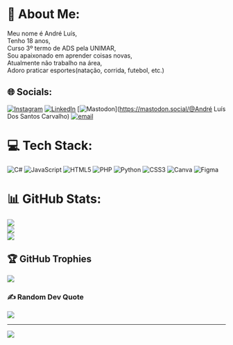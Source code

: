 # 💫 About Me:
Meu nome é André Luís,<br>Tenho 18 anos,<br>Curso 3º termo de ADS pela UNIMAR,<br>Sou apaixonado em aprender coisas novas,<br>Atualmente não trabalho na área,<br>Adoro praticar esportes(natação, corrida, futebol, etc.)


## 🌐 Socials:
[![Instagram](https://img.shields.io/badge/Instagram-%23E4405F.svg?logo=Instagram&logoColor=white)](https://instagram.com/oandrecarvalhoo) [![LinkedIn](https://img.shields.io/badge/LinkedIn-%230077B5.svg?logo=linkedin&logoColor=white)](https://linkedin.com/in/https://www.linkedin.com/in/andre-carvalho06/) [![Mastodon](https://img.shields.io/badge/-MASTODON-%232B90D9?logo=mastodon&logoColor=white)](https://mastodon.social/@André Luís Dos Santos Carvalho) [![email](https://img.shields.io/badge/Email-D14836?logo=gmail&logoColor=white)](mailto:andresantoscarvalho2004@gmail.com) 

# 💻 Tech Stack:
![C#](https://img.shields.io/badge/c%23-%23239120.svg?style=flat&logo=csharp&logoColor=white) ![JavaScript](https://img.shields.io/badge/javascript-%23323330.svg?style=flat&logo=javascript&logoColor=%23F7DF1E) ![HTML5](https://img.shields.io/badge/html5-%23E34F26.svg?style=flat&logo=html5&logoColor=white) ![PHP](https://img.shields.io/badge/php-%23777BB4.svg?style=flat&logo=php&logoColor=white) ![Python](https://img.shields.io/badge/python-3670A0?style=flat&logo=python&logoColor=ffdd54) ![CSS3](https://img.shields.io/badge/css3-%231572B6.svg?style=flat&logo=css3&logoColor=white) ![Canva](https://img.shields.io/badge/Canva-%2300C4CC.svg?style=flat&logo=Canva&logoColor=white) ![Figma](https://img.shields.io/badge/figma-%23F24E1E.svg?style=flat&logo=figma&logoColor=white)
# 📊 GitHub Stats:
![](https://github-readme-stats.vercel.app/api?username=oandrecarvalho&theme=dark&hide_border=false&include_all_commits=true&count_private=true)<br/>
![](https://nirzak-streak-stats.vercel.app/?user=oandrecarvalho&theme=dark&hide_border=false)<br/>
![](https://github-readme-stats.vercel.app/api/top-langs/?username=oandrecarvalho&theme=dark&hide_border=false&include_all_commits=true&count_private=true&layout=compact)

## 🏆 GitHub Trophies
![](https://github-profile-trophy.vercel.app/?username=oandrecarvalho&theme=gruvbox&no-frame=false&no-bg=true&margin-w=4)

### ✍️ Random Dev Quote
![](https://quotes-github-readme.vercel.app/api?type=horizontal&theme=tokyonight)

---
[![](https://visitcount.itsvg.in/api?id=oandrecarvalho&icon=0&color=10)](https://visitcount.itsvg.in)

